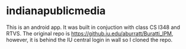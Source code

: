 # indianapublicmedia

This is an android app. It was built in conjuction with class CS I348 and RTVS. The original repo is https://github.iu.edu/aburratt/Buratti_IPM, 
however, it is behind the IU central login in wall so I cloned the repo. 




